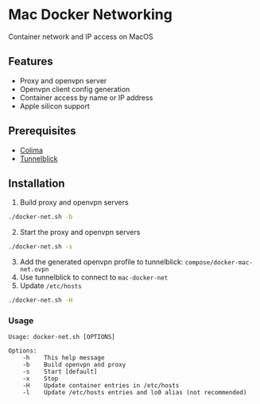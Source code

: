 # Mac Docker Networking
Container network and IP access on MacOS

## Features
- Proxy and openvpn server
- Openvpn client config generation
- Container access by name or IP address
- Apple silicon support

## Prerequisites
- [Colima](https://github.com/abiosoft/colima)
- [Tunnelblick](https://tunnelblick.net)

## Installation
1. Build proxy and openvpn servers
```sh
./docker-net.sh -b
```
2. Start the proxy and openvpn servers 
```sh
./docker-net.sh -s
```
3. Add the generated openvpn profile to tunnelblick: `compose/docker-mac-net.ovpn`
4. Use tunnelblick to connect to `mac-docker-net`
5. Update `/etc/hosts`

```sh
./docker-net.sh -H

```
### Usage
```
Usage: docker-net.sh [OPTIONS]

Options: 
    -h    This help message
    -b    Build openvpn and proxy
    -s    Start [default]
    -x    Stop
    -H    Update container entries in /etc/hosts
    -l    Update /etc/hosts entries and lo0 alias (not recommended)
```
